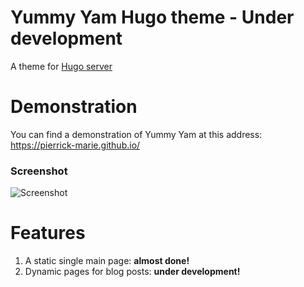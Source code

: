 Yummy Yam Hugo theme - Under development
============================

A theme for [Hugo server](https://gohugo.io/commands/hugo_server/)

# Demonstration

You can find a demonstration of Yummy Yam at this address: https://pierrick-marie.github.io/

### Screenshot

![Screenshot](https://pierrick-marie.github.io/img/screenshot.jpg)

# Features

1. A static single main page: **almost done!**
2. Dynamic pages for blog posts: **under development!**
